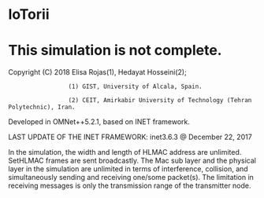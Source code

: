 # IoTorii

# This simulation is not complete.

Copyright (C) 2018 Elisa Rojas(1), Hedayat Hosseini(2);

                     (1) GIST, University of Alcala, Spain.
                     
                     (2) CEIT, Amirkabir University of Technology (Tehran Polytechnic), Iran.
                     
Developed in OMNet++5.2.1, based on INET framework.

LAST UPDATE OF THE INET FRAMEWORK: inet3.6.3 @ December 22, 2017


In the simulation, the width and length of HLMAC address are unlimited.
SetHLMAC frames are sent broadcastly.
The Mac sub layer and the physical layer in the simulation are unlimited in terms of interference, collision, and simultaneously sending and receiving one/some packet(s). The limitation in receiving messages is only the transmission range of the transmitter node.
